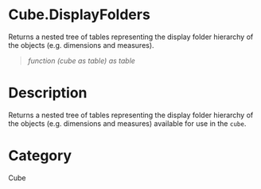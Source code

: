 ﻿# Cube.DisplayFolders
Returns a nested tree of tables representing the display folder hierarchy of the objects (e.g. dimensions and measures).
> _function (cube as table) as table_
# Description 
Returns a nested tree of tables representing the display folder hierarchy of the objects (e.g. dimensions and measures) available for use in the <code>cube</code>.
# Category 
Cube
